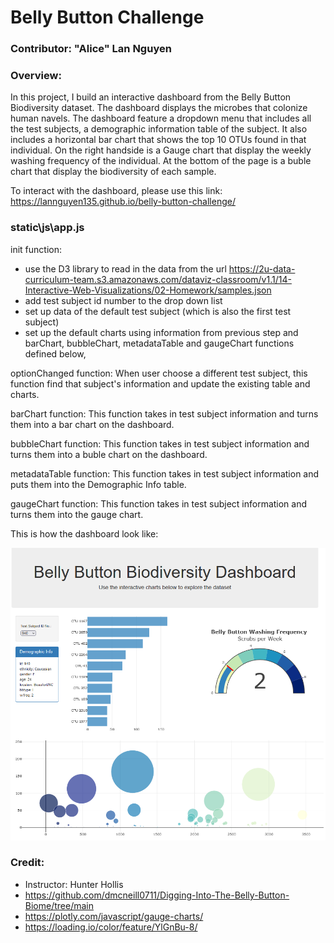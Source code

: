 # Belly Button Challenge
### Contributor: "Alice" Lan Nguyen
### Overview: 
In this project, I build an interactive dashboard from the Belly Button Biodiversity dataset. The dashboard displays the microbes that colonize human navels. The dashboard feature a dropdown menu that includes all the test subjects, a demographic information table of the subject. It also includes a horizontal bar chart that shows the top 10 OTUs found in that individual. On the right handside is a Gauge chart that display the weekly washing frequency of the individual. At the bottom of the page is a buble chart that display the biodiversity of each sample.

To interact with the dashboard, please use this link: https://lannguyen135.github.io/belly-button-challenge/

### static\js\app.js

init function: 
- use the D3 library to read in the data from the url https://2u-data-curriculum-team.s3.amazonaws.com/dataviz-classroom/v1.1/14-Interactive-Web-Visualizations/02-Homework/samples.json
- add test subject id number to the drop down list
- set up data of the default test subject (which is also the first test subject)
- set up the default charts using information from previous step and barChart, bubbleChart, metadataTable and gaugeChart functions defined below,

optionChanged function:
When user choose a different test subject, this function find that subject's information and update the existing table and charts.

barChart function: 
This function takes in test subject information and turns them into a bar chart on the dashboard.

bubbleChart function:
This function takes in test subject information and turns them into a buble chart on the dashboard.

metadataTable function:
This function takes in test subject information and puts them into the Demographic Info table.

gaugeChart function:
This function takes in test subject information and turns them into the gauge chart.

This is how the dashboard look like: 

![alt text](Dashboard.png)


### Credit:
- Instructor: Hunter Hollis
- https://github.com/dmcneill0711/Digging-Into-The-Belly-Button-Biome/tree/main
- https://plotly.com/javascript/gauge-charts/
- https://loading.io/color/feature/YlGnBu-8/
